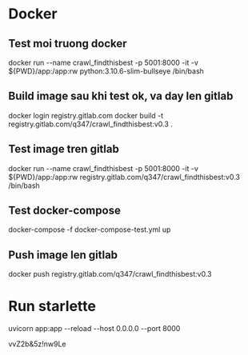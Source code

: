 # Docker

## Test moi truong docker

docker run --name crawl_findthisbest -p 5001:8000 -it -v ${PWD}/app:/app:rw python:3.10.6-slim-bullseye /bin/bash

## Build image sau khi test ok, va day len gitlab

docker login registry.gitlab.com
docker build -t registry.gitlab.com/q347/crawl_findthisbest:v0.3 .

## Test image tren gitlab

docker run --name crawl_findthisbest -p 5001:8000 -it -v ${PWD}/app:/app:rw registry.gitlab.com/q347/crawl_findthisbest:v0.3 /bin/bash

## Test docker-compose

docker-compose -f docker-compose-test.yml up

## Push image len gitlab

docker push registry.gitlab.com/q347/crawl_findthisbest:v0.3

# Run starlette

uvicorn app:app --reload --host 0.0.0.0 --port 8000

vvZ2b&5z!nw9Le
